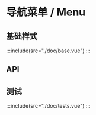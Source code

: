 <style>
.demo-menu.demo-block .source{
  text-align: left;
}
.demo-source {
  background: #F7F9FA;
}
</style>
# 导航菜单 / Menu

## 基础样式
:::include(src="./doc/base.vue")
:::

## API
<api-doc name="Menu" :doc="require('./api.json')"></api-doc>
<api-doc name="SubMenu" :doc="require('./../submenu/api.json')"></api-doc>
<api-doc name="MenuItem" :doc="require('./../menu-item/api.json')"></api-doc>

## 测试
:::include(src="./doc/tests.vue")
:::
